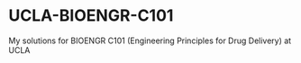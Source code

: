 # UCLA-BIOENGR-C101
My solutions for BIOENGR C101 (Engineering Principles for Drug Delivery) at UCLA

